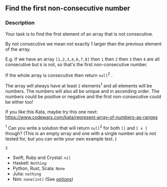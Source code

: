 ## Find the first non-consecutive number

### Description

Your task is to find the first element of an array that is not consecutive.

By not consecutive we mean not exactly 1 larger than the previous element of the array.

E.g. If we have an array `[1,2,3,4,6,7,8]` then `1` then `2` then `3` then `4` are all consecutive but `6` is not, so that's the first non-consecutive number.

If the whole array is consecutive then return `null`<sup>2</sup> .

The array will always have at least `2` elements<sup>1</sup> and all elements will be numbers. The numbers will also all be unique and in ascending order. The numbers could be positive or negative and the first non-consecutive could be either too!

If you like this Kata, maybe try this one next: https://www.codewars.com/kata/represent-array-of-numbers-as-ranges

<sup>1</sup> 
Can you write a solution that will return `null`<sup>2</sup> for both `[]` and `[ x ]` though? (This is an empty array and one with a single number and is not tested for, but you can write your own example test. )


<sup>2</sup> 
* Swift, Ruby and Crystal: `nil`
* Haskell: `Nothing`
* Python, Rust, Scala: `None`
* Julia: `nothing`
* Nim: `none(int)` (See [options](https://nim-lang.org/docs/options.html))
